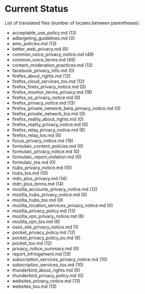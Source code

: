 # Current Status

List of translated files (number of locales between parentheses):
* acceptable_use_policy.md (13)
* adtargeting_guidelines.md (0)
* amo_policies.md (13)
* better_web_privacy.md (0)
* common_voice_privacy_notice.md (49)
* common_voice_terms.md (49)
* content_moderation_practices.md (13)
* facebook_privacy_info.md (0)
* firefox_about_rights.md (12)
* firefox_cloud_services_tos.md (12)
* firefox_firetv_privacy_notice.md (0)
* firefox_monitor_terms_privacy.md (18)
* firefox_os_privacy_notice.md (0)
* firefox_privacy_notice.md (13)
* firefox_private_network_beta_privacy_notice.md (0)
* firefox_private_network_tos.md (0)
* firefox_reality_about_rights.md (0)
* firefox_reality_privacy_notice.md (0)
* firefox_relay_privacy_notice.md (6)
* firefox_relay_tos.md (6)
* focus_privacy_notice.md (18)
* formulaic_content_policies.md (0)
* formulaic_privacy_notice.md (0)
* formulaic_report_violation.md (0)
* formulaic_tos.md (0)
* hubs_privacy_notice.md (10)
* hubs_tos.md (10)
* mdn_plus_privacy.md (14)
* mdn_plus_terms.md (14)
* mozilla_accounts_privacy_notice.md (12)
* mozilla_hubs_privacy_notice.md (0)
* mozilla_hubs_tos.md (0)
* mozilla_location_services_privacy_notice.md (0)
* mozilla_privacy_policy.md (13)
* mozilla_vpn_privacy_notice.md (6)
* mozilla_vpn_tos.md (6)
* ossn_site_privacy_notice.md (1)
* pocket_privacy_policy.md (12)
* pocket_privacy_policy_eu.md (6)
* pocket_tos.md (12)
* privacy_notice_summary.md (0)
* report_infringement.md (13)
* subscription_services_privacy_notice.md (10)
* subscription_services_tos.md (10)
* thunderbird_about_rights.md (0)
* thunderbird_privacy_policy.md (0)
* websites_privacy_notice.md (13)
* websites_tou.md (13)